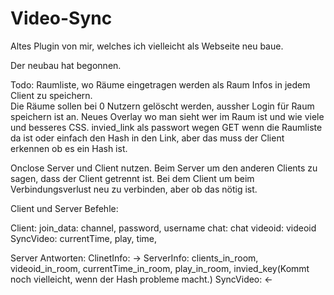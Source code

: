 # Video-Sync
Altes Plugin von mir, welches ich vielleicht als Webseite neu baue.

Der neubau hat begonnen.

Todo:
Raumliste, wo Räume eingetragen werden als Raum Infos in jedem Client zu speichern.  
Die Räume sollen bei 0 Nutzern gelöscht werden, aussher Login für Raum speichern ist an.
Neues Overlay wo man sieht wer im Raum ist und wie viele und besseres CSS.
invied_link als passwort wegen GET wenn die Raumliste da ist oder einfach den Hash in den Link, aber das muss der Client erkennen ob es ein Hash ist.

Onclose Server und Client nutzen.
Beim Server um den anderen Clients zu sagen, dass der Client getrennt ist.
Bei dem Client um beim Verbindungsverlust neu zu verbinden, aber ob das nötig ist.

Client und Server Befehle:

Client:
join_data: channel, password, username
chat: chat
videoid: videoid
SyncVideo: currentTime, play, time, 

Server Antworten:
ClinetInfo: ->
ServerInfo: clients_in_room, videoid_in_room, currentTime_in_room, play_in_room, invied_key(Kommt noch vielleicht, wenn der Hash probleme macht.)
SyncVideo: <-
